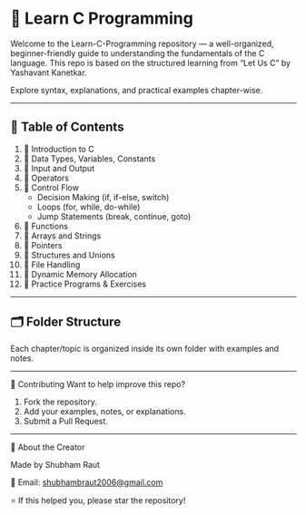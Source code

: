 # 🚀 Learn C Programming

Welcome to the Learn-C-Programming repository — a well-organized, beginner-friendly guide to understanding the fundamentals of the C language. This repo is based on the structured learning from “Let Us C” by Yashavant Kanetkar.

Explore syntax, explanations, and practical examples chapter-wise.

---

## 📘 Table of Contents

1. 🔹 Introduction to C
2. 🔹 Data Types, Variables, Constants
3. 🔹 Input and Output
4. 🔹 Operators
5. 🔹 Control Flow
    - Decision Making (if, if-else, switch)
    - Loops (for, while, do-while)
    - Jump Statements (break, continue, goto)
6. 🔹 Functions
7. 🔹 Arrays and Strings
8. 🔹 Pointers
9. 🔹 Structures and Unions
10. 🔹 File Handling
11. 🔹 Dynamic Memory Allocation
12. 🔹 Practice Programs & Exercises

---

## 🗂️ Folder Structure

Each chapter/topic is organized inside its own folder with examples and notes.

---

🙌 Contributing
Want to help improve this repo?
  1. Fork the repository.
  2. Add your examples, notes, or explanations.
  3. Submit a Pull Request.

---

🙋 About the Creator

Made by Shubham Raut

📧 Email: shubhambraut2006@gmail.com

⭐ If this helped you, please star the repository!
